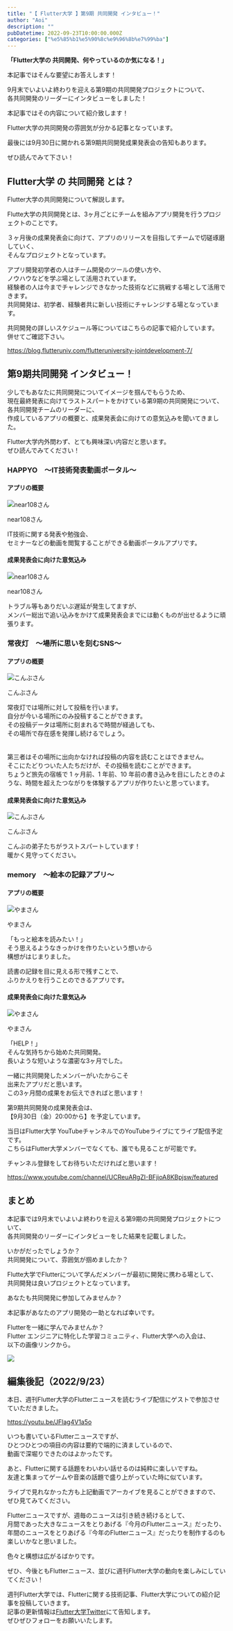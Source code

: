```yaml
---
title: "【 Flutter大学 】第9期 共同開発 インタビュー！"
author: "Aoi"
description: ""
pubDatetime: 2022-09-23T10:00:00.000Z
categories: ["%e5%85%b1%e5%90%8c%e9%96%8b%e7%99%ba"]
---
```


**「Flutter大学の 共同開発、何やっているのか気になる！」**

本記事ではそんな要望にお答えします！

9月末でいよいよ終わりを迎える第9期の共同開発プロジェクトについて、  
各共同開発のリーダーにインタビューをしました！

本記事ではその内容について紹介致します！

Flutter大学の共同開発の雰囲気が分かる記事となっています。

最後には9月30日に開かれる第9期共同開発成果発表会の告知もあります。

ぜひ読んでみて下さい！

## Flutter大学 の 共同開発 とは？

Flutter大学の共同開発について解説します。

Flutte大学の共同開発とは、3ヶ月ごとにチームを組みアプリ開発を行うプロジェクトのことです。

３ヶ月後の成果発表会に向けて、アプリのリリースを目指してチームで切磋琢磨していく、  
そんなプロジェクトとなっています。

アプリ開発初学者の人はチーム開発のツールの使い方や、  
ノウハウなどを学ぶ場として活用されています。  
経験者の人は今までチャレンジできなかった技術などに挑戦する場として活用できます。  
共同開発は、初学者、経験者共に新しい技術にチャレンジする場となっています。

共同開発の詳しいスケジュール等についてはこちらの記事で紹介しています。  
併せてご確認下さい。

https://blog.flutteruniv.com/flutteruniversity-jointdevelopment-7/

## 第9期共同開発 インタビュー！

少しでもあなたに共同開発についてイメージを掴んでもらうため、  
現在最終発表に向けてラストスパートをかけている第9期の共同開発について、  
各共同開発チームのリーダーに、  
作成しているアプリの概要と、成果発表会に向けての意気込みを聞いてきました。

Flutter大学内外問わず、とても興味深い内容だと思います。  
ぜひ読んでみてください！

### HAPPYO　〜IT技術発表動画ポータル〜

#### アプリの概要

![near108さん](https://blog.flutteruniv.com/wp-content/themes/cocoon-master/images/man.png)

near108さん

IT技術に関する発表や勉強会、  
セミナーなどの動画を閲覧することができる動画ポータルアプリです。

#### 成果発表会に向けた意気込み

![near108さん](https://blog.flutteruniv.com/wp-content/themes/cocoon-master/images/man.png)

near108さん

トラブル等もありだいぶ遅延が発生してますが、  
メンバー総出で追い込みをかけて成果発表会までには動くものが出せるように頑張ります。

### 常夜灯　〜場所に思いを刻むSNS〜

#### アプリの概要

![こんぶさん](https://blog.flutteruniv.com/wp-content/themes/cocoon-master/images/man.png)

こんぶさん

常夜灯では場所に対して投稿を行います。  
自分が今いる場所にのみ投稿することができます。  
その投稿データは場所に刻まれるで時間が経過しても、  
その場所で存在感を発揮し続けるでしょう。  
　

第三者はその場所に出向かなければ投稿の内容を読むことはできません。  
そこにたどりついた人たちだけが、その投稿を読むことができます。  
ちょうど旅先の宿帳で 1 ヶ月前、1 年前、10 年前の書き込みを目にしたときのような、時間を超えたつながりを体験するアプリが作りたいと思っています。

#### 成果発表会に向けた意気込み

![こんぶさん](https://blog.flutteruniv.com/wp-content/themes/cocoon-master/images/man.png)

こんぶさん

こんぶの弟子たちがラストスパートしています！  
暖かく見守ってください。

### memory　〜絵本の記録アプリ〜

#### アプリの概要

![やまさん](https://blog.flutteruniv.com/wp-content/themes/cocoon-master/images/woman.png)

やまさん

「もっと絵本を読みたい！」  
そう思えるようなきっかけを作りたいという想いから  
構想がはじまりました。

読書の記録を目に見える形で残すことで、  
ふりかえりを行うことのできるアプリです。

#### 成果発表会に向けた意気込み

![やまさん](https://blog.flutteruniv.com/wp-content/themes/cocoon-master/images/woman.png)

やまさん

「HELP！」  
そんな気持ちから始めた共同開発。  
長いような短いような濃密な3ヶ月でした。

一緒に共同開発したメンバーがいたからこそ  
出来たアプリだと思います。  
この3ヶ月間の成果をお伝えできればと思います！

第9期共同開発の成果発表会は、  
【9月30日（金）20:00から】を予定しています。

当日はFlutter大学 YouTubeチャンネルでのYouTubeライブにてライブ配信予定です。  
こちらはFlutter大学メンバーでなくても、誰でも見ることが可能です。

チャンネル登録をしてお待ちいただければと思います！

https://www.youtube.com/channel/UCReuARgZI-BFjioA8KBpjsw/featured

## まとめ

本記事では9月末でいよいよ終わりを迎える第9期の共同開発プロジェクトについて、  
各共同開発のリーダーにインタビューをした結果を記載しました。

いかがだったでしょうか？  
共同開発について、雰囲気が掴めましたか？

Flutte大学でFlutterについて学んだメンバーが最初に開発に携わる場として、  
共同開発は良いプロジェクトとなっています。

あなたも共同開発に参加してみませんか？

本記事があなたのアプリ開発の一助となれば幸いです。

Flutterを一緒に学んでみませんか？  
Flutter エンジニアに特化した学習コミュニティ、Flutter大学への入会は、  
以下の画像リンクから。

[![](https://blog.flutteruniv.com/wp-content/uploads/2022/07/Flutter大学バナー.png)](//flutteruniv.com)

## 編集後記（2022/9/23）

本日、週刊Flutter大学のFlutterニュースを読むライブ配信にゲストで参加させていただきました。

https://youtu.be/JFlag4V1a5o

いつも書いているFlutterニュースですが、  
ひとつひとつの項目の内容は要約で端的に済ましているので、  
動画で深堀りできたのはよかったです。

あと、Flutterに関する話題をわいわい話せるのは純粋に楽しいですね。  
友達と集まってゲームや音楽の話題で盛り上がっていた時に似ています。

ライブで見れなかった方も上記動画でアーカイブを見ることができますので、  
ぜひ見てみてください。

Flutterニュースですが、週毎のニュースは引き続き続けるとして、  
月間であった大きなニュースをとりあげる『今月のFlutterニュース』だったり、  
年間のニュースをとりあげる『今年のFlutterニュース』だったりを制作するのも  
楽しいかなと思いました。

色々と構想は広がるばかりです。

ぜひ、今後ともFlutterニュース、並びに週刊Flutter大学の動向を楽しみにしていてください！

週刊Flutter大学では、Flutterに関する技術記事、Flutter大学についての紹介記事を投稿していきます。  
記事の更新情報は[Flutter大学Twitter](https://twitter.com/FlutterUniv)にて告知します。  
ぜひぜひフォローをお願いいたします。